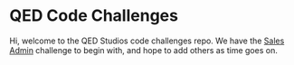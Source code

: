 # QED Code Challenges

Hi, welcome to the QED Studios code challenges repo. We have the [Sales Admin](https://github.com/qedinvestors/challenges/tree/master/sales_admin) challenge to begin with, and hope to add others as time goes on.
